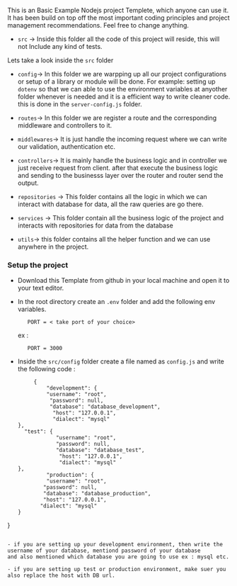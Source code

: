 This is an Basic Example Nodejs project Templete, which anyone can use it.
It has been build on top off the most important coding principles and project management 
recommendations. Feel free to change anything.


- `src` -> Inside this folder all the code of this project will reside, this will not 
Include any kind of tests.

Lets take a look inside the `src` folder

- `config`-> In this folder we are warpping up all our project configurations or setup 
 of a library or module will be done. For example: setting up `dotenv` so that we can 
 able to use the environment variables at anyother folder whenever is needed and it 
 is a efficient way to write cleaner code. this is done in the `server-config.js` folder.

- `routes`-> In this folder we are register a route and the corresponding middleware and controllers to it.

- `middlewares`-> It is just handle the incoming request where we can write our validation, authentication etc.

- `controllers`-> It is mainly handle the business logic and in controller we just receive request from client. after that execute the business logic and sending to the businesss layer over the router and router send the output.

- `repositories` -> This folder contains all the logic in which we can interact with database for data, all the raw queries are go there.

- `services` -> This folder contain all the business logic of the project and interacts with repositories for data from the database

- `utils`-> this folder contains all the helper function and we can use anywhere in the project.


### Setup the project

- Download this Template from github in your local machine and open it to your text editor.
- In the root directory create an `.env` folder and add the following env variables.
   ```
      PORT = < take port of your choice>
   ```
   ex :
   ``` 
      PORT = 3000
   ```
- Inside the `src/config` folder create a file named as `config.js` and write the following code :


   ```
        {
            "development": {
            "username": "root",
             "password": null,
             "database": "database_development",
              "host": "127.0.0.1",
              "dialect": "mysql"
  },
     "test": {
               "username": "root",
               "password": null,
               "database": "database_test",
                "host": "127.0.0.1",
                "dialect": "mysql"
  },
            "production": {
            "username": "root",
           "password": null,
           "database": "database_production",
           "host": "127.0.0.1",
          "dialect": "mysql"
  }
}
    
 
   ```

- if you are setting up your development environment, then write the username of your database, mentiond password of your database 
 and also mentioned which database you are going to use ex : mysql etc.
     
- if you are setting up test or production environment, make suer you also replace the host with DB url.